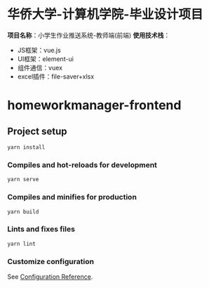 # 华侨大学-计算机学院-毕业设计项目
**项目名称**：小学生作业推送系统-教师端(前端)
**使用技术栈**：
- JS框架：vue.js
- UI框架：element-ui
- 组件通信：vuex
- excel插件：file-saver+xlsx

# homeworkmanager-frontend

## Project setup
```
yarn install
```

### Compiles and hot-reloads for development
```
yarn serve
```

### Compiles and minifies for production
```
yarn build
```

### Lints and fixes files
```
yarn lint
```

### Customize configuration
See [Configuration Reference](https://cli.vuejs.org/config/).
